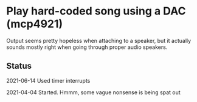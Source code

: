 # Play hard-coded song using a DAC (mcp4921)

Output seems pretty hopeless when attaching to a speaker,
but it actually sounds mostly right when going through proper
audio speakers.



## Status

2021-06-14 Used timer interrupts

2021-04-04 Started. Hmmm, some vague nonsense is being spat out


